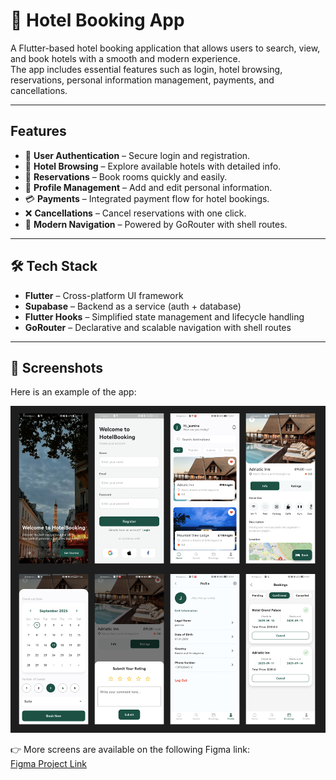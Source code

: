 # 🏨 Hotel Booking App

A Flutter-based hotel booking application that allows users to search, view, and book hotels with a smooth and modern experience.  
The app includes essential features such as login, hotel browsing, reservations, personal information management, payments, and cancellations.  

---

##  Features

- 🔑 **User Authentication** – Secure login and registration.  
- 🏨 **Hotel Browsing** – Explore available hotels with detailed info.  
- 📅 **Reservations** – Book rooms quickly and easily.  
- 👤 **Profile Management** – Add and edit personal information.  
- 💳 **Payments** – Integrated payment flow for hotel bookings.  
- ❌ **Cancellations** – Cancel reservations with one click.  
- 🚀 **Modern Navigation** – Powered by GoRouter with shell routes.  

---

## 🛠️ Tech Stack

- **Flutter** – Cross-platform UI framework  
- **Supabase** – Backend as a service (auth + database)  
- **Flutter Hooks** – Simplified state management and lifecycle handling  
- **GoRouter** – Declarative and scalable navigation with shell routes  


---

## 📸 Screenshots

Here is an example of the app:

![App Screenshot](assets/icons/hotelbooking.png)

👉 More  screens are available on the following Figma link:  
[Figma Project Link](https://www.figma.com/design/gYUxik8TtpbHA8TE6tl62t/HotelBooking?node-id=0-1&p=f&t=zcvOJa1qUEaxCyH4-0)



